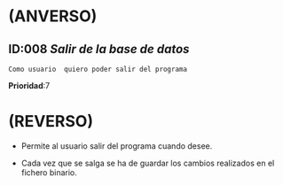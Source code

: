 # (ANVERSO)
## ID:008          *Salir de la base de datos*

`Como usuario  quiero poder salir del programa`

**Prioridad**:7

# (REVERSO)

* Permite al usuario salir del programa cuando desee.

* Cada vez que se salga se ha de guardar los cambios realizados en el fichero binario.
